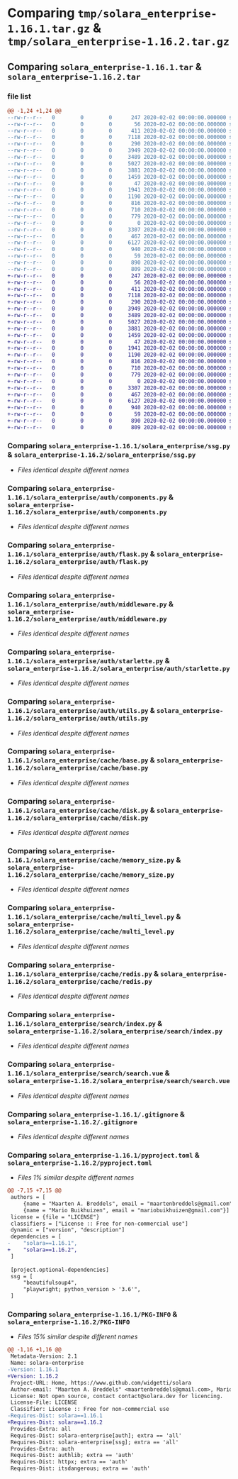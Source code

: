 # Comparing `tmp/solara_enterprise-1.16.1.tar.gz` & `tmp/solara_enterprise-1.16.2.tar.gz`

## Comparing `solara_enterprise-1.16.1.tar` & `solara_enterprise-1.16.2.tar`

### file list

```diff
@@ -1,24 +1,24 @@
--rw-r--r--   0        0        0      247 2020-02-02 00:00:00.000000 solara_enterprise-1.16.1/RELEASE.md
--rw-r--r--   0        0        0       56 2020-02-02 00:00:00.000000 solara_enterprise-1.16.1/solara_enterprise/__init__.py
--rw-r--r--   0        0        0      411 2020-02-02 00:00:00.000000 solara_enterprise-1.16.1/solara_enterprise/license.py
--rw-r--r--   0        0        0     7118 2020-02-02 00:00:00.000000 solara_enterprise-1.16.1/solara_enterprise/ssg.py
--rw-r--r--   0        0        0      290 2020-02-02 00:00:00.000000 solara_enterprise-1.16.1/solara_enterprise/auth/__init__.py
--rw-r--r--   0        0        0     3949 2020-02-02 00:00:00.000000 solara_enterprise-1.16.1/solara_enterprise/auth/components.py
--rw-r--r--   0        0        0     3489 2020-02-02 00:00:00.000000 solara_enterprise-1.16.1/solara_enterprise/auth/flask.py
--rw-r--r--   0        0        0     5027 2020-02-02 00:00:00.000000 solara_enterprise-1.16.1/solara_enterprise/auth/middleware.py
--rw-r--r--   0        0        0     3881 2020-02-02 00:00:00.000000 solara_enterprise-1.16.1/solara_enterprise/auth/starlette.py
--rw-r--r--   0        0        0     1459 2020-02-02 00:00:00.000000 solara_enterprise-1.16.1/solara_enterprise/auth/utils.py
--rw-r--r--   0        0        0       47 2020-02-02 00:00:00.000000 solara_enterprise-1.16.1/solara_enterprise/cache/__init__.py
--rw-r--r--   0        0        0     1941 2020-02-02 00:00:00.000000 solara_enterprise-1.16.1/solara_enterprise/cache/base.py
--rw-r--r--   0        0        0     1190 2020-02-02 00:00:00.000000 solara_enterprise-1.16.1/solara_enterprise/cache/disk.py
--rw-r--r--   0        0        0      816 2020-02-02 00:00:00.000000 solara_enterprise-1.16.1/solara_enterprise/cache/memory_size.py
--rw-r--r--   0        0        0      710 2020-02-02 00:00:00.000000 solara_enterprise-1.16.1/solara_enterprise/cache/multi_level.py
--rw-r--r--   0        0        0      779 2020-02-02 00:00:00.000000 solara_enterprise-1.16.1/solara_enterprise/cache/redis.py
--rw-r--r--   0        0        0        0 2020-02-02 00:00:00.000000 solara_enterprise-1.16.1/solara_enterprise/search/__init__.py
--rw-r--r--   0        0        0     3307 2020-02-02 00:00:00.000000 solara_enterprise-1.16.1/solara_enterprise/search/index.py
--rw-r--r--   0        0        0      467 2020-02-02 00:00:00.000000 solara_enterprise-1.16.1/solara_enterprise/search/search.py
--rw-r--r--   0        0        0     6127 2020-02-02 00:00:00.000000 solara_enterprise-1.16.1/solara_enterprise/search/search.vue
--rw-r--r--   0        0        0      940 2020-02-02 00:00:00.000000 solara_enterprise-1.16.1/.gitignore
--rw-r--r--   0        0        0       59 2020-02-02 00:00:00.000000 solara_enterprise-1.16.1/LICENSE
--rw-r--r--   0        0        0      890 2020-02-02 00:00:00.000000 solara_enterprise-1.16.1/pyproject.toml
--rw-r--r--   0        0        0      809 2020-02-02 00:00:00.000000 solara_enterprise-1.16.1/PKG-INFO
+-rw-r--r--   0        0        0      247 2020-02-02 00:00:00.000000 solara_enterprise-1.16.2/RELEASE.md
+-rw-r--r--   0        0        0       56 2020-02-02 00:00:00.000000 solara_enterprise-1.16.2/solara_enterprise/__init__.py
+-rw-r--r--   0        0        0      411 2020-02-02 00:00:00.000000 solara_enterprise-1.16.2/solara_enterprise/license.py
+-rw-r--r--   0        0        0     7118 2020-02-02 00:00:00.000000 solara_enterprise-1.16.2/solara_enterprise/ssg.py
+-rw-r--r--   0        0        0      290 2020-02-02 00:00:00.000000 solara_enterprise-1.16.2/solara_enterprise/auth/__init__.py
+-rw-r--r--   0        0        0     3949 2020-02-02 00:00:00.000000 solara_enterprise-1.16.2/solara_enterprise/auth/components.py
+-rw-r--r--   0        0        0     3489 2020-02-02 00:00:00.000000 solara_enterprise-1.16.2/solara_enterprise/auth/flask.py
+-rw-r--r--   0        0        0     5027 2020-02-02 00:00:00.000000 solara_enterprise-1.16.2/solara_enterprise/auth/middleware.py
+-rw-r--r--   0        0        0     3881 2020-02-02 00:00:00.000000 solara_enterprise-1.16.2/solara_enterprise/auth/starlette.py
+-rw-r--r--   0        0        0     1459 2020-02-02 00:00:00.000000 solara_enterprise-1.16.2/solara_enterprise/auth/utils.py
+-rw-r--r--   0        0        0       47 2020-02-02 00:00:00.000000 solara_enterprise-1.16.2/solara_enterprise/cache/__init__.py
+-rw-r--r--   0        0        0     1941 2020-02-02 00:00:00.000000 solara_enterprise-1.16.2/solara_enterprise/cache/base.py
+-rw-r--r--   0        0        0     1190 2020-02-02 00:00:00.000000 solara_enterprise-1.16.2/solara_enterprise/cache/disk.py
+-rw-r--r--   0        0        0      816 2020-02-02 00:00:00.000000 solara_enterprise-1.16.2/solara_enterprise/cache/memory_size.py
+-rw-r--r--   0        0        0      710 2020-02-02 00:00:00.000000 solara_enterprise-1.16.2/solara_enterprise/cache/multi_level.py
+-rw-r--r--   0        0        0      779 2020-02-02 00:00:00.000000 solara_enterprise-1.16.2/solara_enterprise/cache/redis.py
+-rw-r--r--   0        0        0        0 2020-02-02 00:00:00.000000 solara_enterprise-1.16.2/solara_enterprise/search/__init__.py
+-rw-r--r--   0        0        0     3307 2020-02-02 00:00:00.000000 solara_enterprise-1.16.2/solara_enterprise/search/index.py
+-rw-r--r--   0        0        0      467 2020-02-02 00:00:00.000000 solara_enterprise-1.16.2/solara_enterprise/search/search.py
+-rw-r--r--   0        0        0     6127 2020-02-02 00:00:00.000000 solara_enterprise-1.16.2/solara_enterprise/search/search.vue
+-rw-r--r--   0        0        0      940 2020-02-02 00:00:00.000000 solara_enterprise-1.16.2/.gitignore
+-rw-r--r--   0        0        0       59 2020-02-02 00:00:00.000000 solara_enterprise-1.16.2/LICENSE
+-rw-r--r--   0        0        0      890 2020-02-02 00:00:00.000000 solara_enterprise-1.16.2/pyproject.toml
+-rw-r--r--   0        0        0      809 2020-02-02 00:00:00.000000 solara_enterprise-1.16.2/PKG-INFO
```

### Comparing `solara_enterprise-1.16.1/solara_enterprise/ssg.py` & `solara_enterprise-1.16.2/solara_enterprise/ssg.py`

 * *Files identical despite different names*

### Comparing `solara_enterprise-1.16.1/solara_enterprise/auth/components.py` & `solara_enterprise-1.16.2/solara_enterprise/auth/components.py`

 * *Files identical despite different names*

### Comparing `solara_enterprise-1.16.1/solara_enterprise/auth/flask.py` & `solara_enterprise-1.16.2/solara_enterprise/auth/flask.py`

 * *Files identical despite different names*

### Comparing `solara_enterprise-1.16.1/solara_enterprise/auth/middleware.py` & `solara_enterprise-1.16.2/solara_enterprise/auth/middleware.py`

 * *Files identical despite different names*

### Comparing `solara_enterprise-1.16.1/solara_enterprise/auth/starlette.py` & `solara_enterprise-1.16.2/solara_enterprise/auth/starlette.py`

 * *Files identical despite different names*

### Comparing `solara_enterprise-1.16.1/solara_enterprise/auth/utils.py` & `solara_enterprise-1.16.2/solara_enterprise/auth/utils.py`

 * *Files identical despite different names*

### Comparing `solara_enterprise-1.16.1/solara_enterprise/cache/base.py` & `solara_enterprise-1.16.2/solara_enterprise/cache/base.py`

 * *Files identical despite different names*

### Comparing `solara_enterprise-1.16.1/solara_enterprise/cache/disk.py` & `solara_enterprise-1.16.2/solara_enterprise/cache/disk.py`

 * *Files identical despite different names*

### Comparing `solara_enterprise-1.16.1/solara_enterprise/cache/memory_size.py` & `solara_enterprise-1.16.2/solara_enterprise/cache/memory_size.py`

 * *Files identical despite different names*

### Comparing `solara_enterprise-1.16.1/solara_enterprise/cache/multi_level.py` & `solara_enterprise-1.16.2/solara_enterprise/cache/multi_level.py`

 * *Files identical despite different names*

### Comparing `solara_enterprise-1.16.1/solara_enterprise/cache/redis.py` & `solara_enterprise-1.16.2/solara_enterprise/cache/redis.py`

 * *Files identical despite different names*

### Comparing `solara_enterprise-1.16.1/solara_enterprise/search/index.py` & `solara_enterprise-1.16.2/solara_enterprise/search/index.py`

 * *Files identical despite different names*

### Comparing `solara_enterprise-1.16.1/solara_enterprise/search/search.vue` & `solara_enterprise-1.16.2/solara_enterprise/search/search.vue`

 * *Files identical despite different names*

### Comparing `solara_enterprise-1.16.1/.gitignore` & `solara_enterprise-1.16.2/.gitignore`

 * *Files identical despite different names*

### Comparing `solara_enterprise-1.16.1/pyproject.toml` & `solara_enterprise-1.16.2/pyproject.toml`

 * *Files 1% similar despite different names*

```diff
@@ -7,15 +7,15 @@
 authors = [
     {name = "Maarten A. Breddels", email = "maartenbreddels@gmail.com"},
     {name = "Mario Buikhuizen", email = "mariobuikhuizen@gmail.com"}]
 license = {file = "LICENSE"}
 classifiers = ["License :: Free for non-commercial use"]
 dynamic = ["version", "description"]
 dependencies = [
-    "solara==1.16.1",
+    "solara==1.16.2",
 ]
 
 [project.optional-dependencies]
 ssg = [
     "beautifulsoup4",
     "playwright; python_version > '3.6'",
 ]
```

### Comparing `solara_enterprise-1.16.1/PKG-INFO` & `solara_enterprise-1.16.2/PKG-INFO`

 * *Files 15% similar despite different names*

```diff
@@ -1,16 +1,16 @@
 Metadata-Version: 2.1
 Name: solara-enterprise
-Version: 1.16.1
+Version: 1.16.2
 Project-URL: Home, https://www.github.com/widgetti/solara
 Author-email: "Maarten A. Breddels" <maartenbreddels@gmail.com>, Mario Buikhuizen <mariobuikhuizen@gmail.com>
 License: Not open source, contact contact@solara.dev for licencing.
 License-File: LICENSE
 Classifier: License :: Free for non-commercial use
-Requires-Dist: solara==1.16.1
+Requires-Dist: solara==1.16.2
 Provides-Extra: all
 Requires-Dist: solara-enterprise[auth]; extra == 'all'
 Requires-Dist: solara-enterprise[ssg]; extra == 'all'
 Provides-Extra: auth
 Requires-Dist: authlib; extra == 'auth'
 Requires-Dist: httpx; extra == 'auth'
 Requires-Dist: itsdangerous; extra == 'auth'
```

